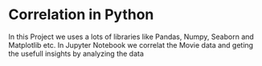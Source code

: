 # Correlation in Python 
In this Project we uses a lots of libraries like Pandas, Numpy, Seaborn and Matplotlib etc.
In Jupyter Notebook  we correlat the Movie data and geting the  usefull insights by analyzing the data
